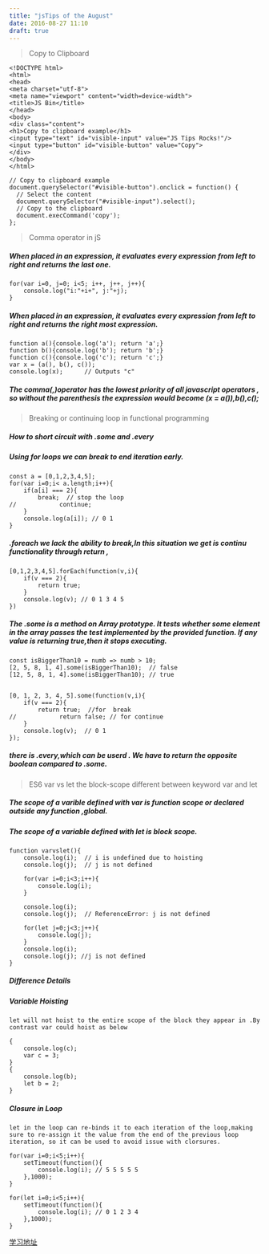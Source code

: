 ```yaml
---
title: "jsTips of the August"
date: 2016-08-27 11:10
draft: true
---
```


> Copy to Clipboard

    <!DOCTYPE html>
    <html>
    <head>
    <meta charset="utf-8">
    <meta name="viewport" content="width=device-width">
    <title>JS Bin</title>
    </head>
    <body>
    <div class="content">
    <h1>Copy to clipboard example</h1>
    <input type="text" id="visible-input" value="JS Tips Rocks!"/>
    <input type="button" id="visible-button" value="Copy">
    </div>
    </body>
    </html>

    // Copy to clipboard example
    document.querySelector("#visible-button").onclick = function() {
      // Select the content
      document.querySelector("#visible-input").select();
      // Copy to the clipboard
      document.execCommand('copy');
    };

> Comma operator in jS

##### When placed in an expression, it evaluates every expression from left to right and returns the last one.

    for(var i=0, j=0; i<5; i++, j++, j++){
        console.log("i:"+i+", j:"+j);
    }

##### When placed in an expression, it evaluates every expression from left to right and returns the right most expression.

    function a(){console.log('a'); return 'a';}
    function b(){console.log('b'); return 'b';}
    function c(){console.log('c'); return 'c';}
    var x = (a(), b(), c());
    console.log(x);      // Outputs "c"

##### The comma(,)operator has the lowest priority of all javascript operators , so without the parenthesis the expression would become (x = a()),b(),c();

> Breaking or continuing loop in functional programming

##### How to short circuit with .some and .every

##### Using for loops we can break to end iteration early.

    const a = [0,1,2,3,4,5];
    for(var i=0;i< a.length;i++){
        if(a[i] === 2){
            break;  // stop the loop
    //            continue;
        }
        console.log(a[i]); // 0 1
    }

##### .foreach we lack the ability to break,In this situation we get is continu functionality through return ,

    [0,1,2,3,4,5].forEach(function(v,i){
        if(v === 2){
            return true;
        }
        console.log(v); // 0 1 3 4 5
    })

##### The .some is a method on Array prototype.  It tests whether some element in the array passes the test implemented by the provided function. If any value is returning true,then it stops executing.

    const isBiggerThan10 = numb => numb > 10;
    [2, 5, 8, 1, 4].some(isBiggerThan10);  // false
    [12, 5, 8, 1, 4].some(isBiggerThan10); // true


    [0, 1, 2, 3, 4, 5].some(function(v,i){
        if(v === 2){
            return true;  //for  break
    //            return false; // for continue
        }
        console.log(v);  // 0 1
    });

##### there is .every,which can be userd . We have to return the opposite boolean compared to .some.

> ES6 var vs let   the block-scope different between keyword var and let

#####  The scope of a varible defined with var is function scope or declared outside any function ,global.
##### The scope of a variable defined with let is block scope.

    function varvslet(){
        console.log(i);  // i is undefined due to hoisting
        console.log(j);  // j is not defined

        for(var i=0;i<3;i++){
            console.log(i);
        }

        console.log(i);
        console.log(j);  // ReferenceError: j is not defined

        for(let j=0;j<3;j++){
            console.log(j);
        }
        console.log(i);
        console.log(j); //j is not defined
    }

##### Difference Details
##### Variable Hoisting
    let will not hoist to the entire scope of the block they appear in .By contrast var could hoist as below

    {
        console.log(c);
        var c = 3;
    }
    {
        console.log(b);
        let b = 2;
    }

##### Closure in Loop

    let in the loop can re-binds it to each iteration of the loop,making sure to re-assign it the value from the end of the previous loop iteration, so it can be used to avoid issue with clorsures.

    for(var i=0;i<5;i++){
        setTimeout(function(){
            console.log(i); // 5 5 5 5 5
        },1000);
    }

    for(let i=0;i<5;i++){
        setTimeout(function(){
            console.log(i); // 0 1 2 3 4
        },1000);
    }

[学习地址](http://www.jstips.co/)
